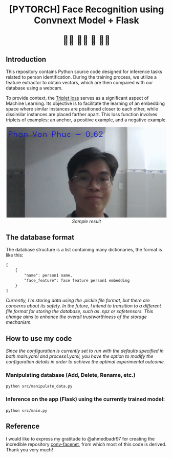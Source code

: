 <h1><p align="center">[PYTORCH] Face Recognition using Convnext Model + Flask</p>
<p align="center">🙋‍♂️ 🙆‍♀️ 🧟 👨‍🦳</p>
</h1>


## Introduction
This repository contains Python source code designed for inference tasks related to person identification. During the training process, we utilize a feature extractor to obtain vectors, which are then compared with our database using a webcam.

To provide context, the [Triplet loss](https://en.wikipedia.org/wiki/Triplet_loss) serves as a significant aspect of Machine Learning. Its objective is to facilitate the learning of an embedding space where similar instances are positioned closer to each other, while dissimilar instances are placed farther apart. This loss function involves triplets of examples: an anchor, a positive example, and a negative example.

<p align="center">
    <img src="demo/demo-running-result.png", width="500"><br/>
    <i> Sample result </i>
</p>

## The database format
The database structure is a list containing many dictionaries, the format is like this: 
```
[
    {
        "name": person1 name,
        "face_feature": face feature person1 embedding
    }
]
```
*Currently, I'm storing data using the .pickle file format, but there are concerns about its safety. In the future, I intend to transition to a different file format for storing the database, such as .npz or safetensors. This change aims to enhance the overall trustworthiness of the storage mechanism.*

## How to use my code

*Since the configuration is currently set to run with the defaults specified in both main.yaml and process1.yaml, you have the option to modify the configuration details in order to achieve the optimal experimental outcome.*

### Manipulating database (Add, Delete, Rename, etc.)
    python src/manipulate_data.py

### Inference on the app (Flask) using the currently trained model: 
    python src/main.py

## Reference
I would like to express my gratitude to @ahmedbadr97 for creating the incredible repository [conv-facenet](https://github.com/ahmedbadr97/conv-facenet), from which most of this code is derived. Thank you very much!




